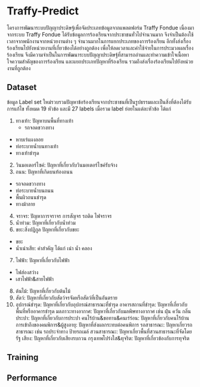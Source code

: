 # Traffy-Predict
โครงการพัฒนาระบบปัญญาประดิษฐ์เพื่อจัดประเภทข้อมูลจากแพลตฟอร์ม Traffy Fondue เนื่องมาจากระบบ Traffy Fondue ได้รับข้อมูลการร้องเรียนจากประชาชนทั่วไปจำนวนมาก จึงจำเป็นต้องใช้เวลาจากพนักงานจากหน่วยงานต่าง ๆ จำนวนมากในการแยกประเภทของการร้องเรียน อีกทั้งส่งเรื่องร้องเรียนไปยังหน่วยงานที่เกี่ยวข้องได้อย่างถูกต้อง เพื่อให้ลดเวลาและค่าใช้จ่ายในการประมวลผลเรื่องร้องเรียน จีงมีความจำเป็นในการพัฒนาระบบปัญญาประดิษฐ์ที่สามารถอ่านและทำความเข้าใจเนื้อหา ใจความสำคัญของการร้องเรียน และแยกประเภทปัญหาที่ร้องเรียน รวมถึงส่งเรื่องร้องเรียนไปยังหน่วยงานที่ถูกต้อง


## Dataset
ข้อมูล Label set ใหม่รวบรวมปัญหาข้อร้องเรียนจากประชาชนที่เป็นรูปธรรมและเป็นสิ่งที่ต้องได้รับการแก้ไข ทั้งหมด 19 หัวข้อ และมี 27 labels เมื่อรวม label ย่อยในแต่ละหัวข้อ ได้แก่

1. ทางเท้า: ปัญหาบนพื้นที่ทางเท้า
   - รถจอดขวางทาง
- หาบเร่แผงลอย
- ท่อระบายน้ำบนทางเท้า
- ทางเท้าชำรุด
2. วินมอเตอร์ไซค์: ปัญหาที่เกี่ยวกับวินมอเตอร์ไซค์รับจ้าง
3. ถนน: ปัญหาที่เกิดบนท้องถนน
- รถจอดขวางทาง
- ท่อระบายน้ำบนถนน
- พื้นผิวถนนชำรุด
- ทางม้าลาย
4. จราจร: ปัญหาการจราจร การสัญจร รถติด ไฟจราจร
5. น้ำท่วม: ปัญหาที่เกี่ยวกับน้ำท่วม
6. ขยะ:สิ่งปฏิกูล ปัญหาที่เกี่ยวกับขยะ
- ขยะ
- น้ำเน่าเสีย: คำสำคัญ ได้แก่ เน่า น้ำ คลอง
7. ไฟฟ้า: ปัญหาที่เกี่ยวกับไฟฟ้า
- ไฟส่องสว่าง
- เสาไฟฟ้า&สายไฟฟ้า
8. ต้นไม้: ปัญหาที่เกี่ยวกับต้นไม้
9. สัตว์: ปัญหาที่เกี่ยวกับสัตว์จรจัดหรือสัตว์ที่เป็นอันตราย
10. อุปกรณ์ชำรุด: ปัญหาที่เกี่ยวกับอุปกรณ์สาธารณะที่ชำรุด
อาคารสถานที่ชำรุด: ปัญหาที่เกี่ยวกับพื้นที่หรืออาคารชำรุด
มลภาวะทางอากาศ: ปัญหาที่เกี่ยวกับมลพิษทางอากาศ เช่น ฝุ่น ควัน กลิ่น
ประปา: ปัญหาที่เกี่ยวกับการประปา
คนไร้บ้าน&ขอทาน&คนเร่ร่อน: ปัญหาที่เกี่ยวกับคนไร้บ้าน
การเข้าถึงของคนพิการ&ผู้สูงอายุ: ปัญหาที่ส่งผลกระทบต่อคนพิการ
รถสาธารณะ: ปัญหาเกี่ยวรถสาธารณะ เช่น รถประจำทาง ป้ายรถเมล์ 
สวนสาธารณะ: ปัญหาเกี่ยวพื้นที่สวนสาธารณะที่จัดโดยรัฐ
เสียง: ปัญหาที่เกี่ยวกับเสียงรบกวน
กรุงเทพโปร่งใส&ทุจริต: ปัญหาที่เกี่ยวข้องกับการทุจริต


## Training


## Performance
